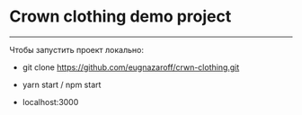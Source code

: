 # Crown clothing demo project

----
Чтобы запустить проект локально:
- git clone https://github.com/eugnazaroff/crwn-clothing.git

- yarn start / npm start

- localhost:3000

